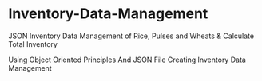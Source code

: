# Inventory-Data-Management

JSON Inventory Data Management of Rice, Pulses and Wheats & Calculate Total Inventory


Using Object Oriented Principles And JSON File Creating Inventory Data Management
